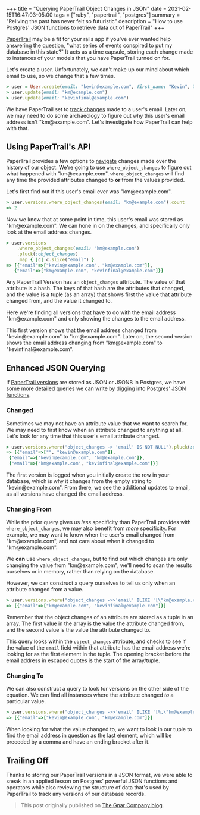 +++
title = "Querying PaperTrail Object Changes in JSON"
date = 2021-02-15T16:47:03-05:00
tags = ["ruby", "papertrail", "postgres"]
summary = "Reliving the past has never felt so futuristic"
description = "How to use Postgres' JSON functions to retrieve data out of PaperTrail"
+++

[PaperTrail](https://github.com/paper-trail-gem/paper_trail) may be a fit for
your rails app if you've ever wanted help answering the question, "what
series of events conspired to put my database in this state?" It acts as a time
capsule, storing each change made to instances of your models that you have
PaperTrail turned on for.

Let's create a user. Unfortunately, we can't make up our mind about which
email to use, so we change that a few times.

```ruby
> user = User.create(email: "kevin@example.com", first_name: "Kevin", last_name: "Murphy")
> user.update(email: "km@example.com")
> user.update(email: "kevinfinal@example.com")
```

We have PaperTrail set to [track changes](https://github.com/paper-trail-gem/paper_trail#only)
made to a user's email. Later on, we may need to do some archaeology to figure
out why this user's email address isn't "km\@example.com". Let's investigate how
PaperTrail can help with that.

## Using PaperTrail's API

PaperTrail provides a few options to [navigate](https://github.com/paper-trail-gem/paper_trail#3b-navigating-versions)
changes made over the history of our object. We're going to use
`where_object_changes` to figure out what happened with "km\@example.com".
`where_object_changes` will find any time the provided attributes changed to
**or** from the values provided.

Let's first find out if this user's email ever was "km\@example.com".

```ruby
> user.versions.where_object_changes(email: "km@example.com").count
=> 2
```

Now we know that at some point in time, this user's email was stored as
"km\@example.com". We can hone in on the changes, and specifically only look at
the email address changes.

```ruby
> user.versions
    .where_object_changes(email: "km@example.com")
    .pluck(:object_changes)
    .map { |c| c.slice("email") }
=> [{"email"=>["kevin@example.com", "km@example.com"]},
   {"email"=>["km@example.com", "kevinfinal@example.com"]}]
```

Any PaperTrail Version has an `object_changes` attribute. The value of that
attribute is a hash. The keys of that hash are the attributes that changed, and
the value is a tuple (as an array) that shows first the value that attribute
changed from, and the value it changed to.

Here we're finding all versions that have to do with the email address
"km\@example.com" and only showing the changes to the email address.

This first version shows that the email address changed from "kevin\@example.com"
to "km\@example.com". Later on, the second version shows the email address
changing from "km\@example.com" to "kevinfinal\@example.com".

## Enhanced JSON Querying

If [PaperTrail versions](https://github.com/paper-trail-gem/paper_trail#postgresql-json-column-type-support)
are stored as JSON or JSONB in Postgres, we have some more detailed queries we
can write by digging into Postgres' [JSON functions](https://www.postgresql.org/docs/9.4/functions-json.html).

### Changed

Sometimes we may not have an attribute value that we want to search for. We may
need to first know when an attribute changed to anything at all. Let's look for
any time that this user's email attribute changed.

```ruby
> user.versions.where("object_changes -> 'email' IS NOT NULL").pluck(:object_changes).map { |c| c.slice("email") }
=> [{"email"=>["", "kevin@example.com"]},
 {"email"=>["kevin@example.com", "km@example.com"]},
 {"email"=>["km@example.com", "kevinfinal@example.com"]}]
```

The first version is logged when you initially create the row in your database,
which is why it changes from the empty string to "kevin\@example.com". From
there, we see the additional updates to email, as all versions have changed the
email address.

### Changing From

While the prior query gives us _less_ specificity than PaperTrail provides with
`where_object_changes`, we may also benefit from _more_ specificity. For
example, we may want to know when the user's email changed from
"km\@example.com", and not care about when it changed to "km\@example.com".

We **can** use `where_object_changes`, but to find out which changes are only
changing the value from "km\@example.com", we'll need to scan the results
ourselves or in memory, rather than relying on the database.

However, we can construct a query ourselves to tell us only when an attribute
changed from a value.

```ruby
> user.versions.where("object_changes ->>'email' ILIKE '[\"km@example.com\",%'").pluck(:object_changes).map { |c| c.slice("email") }
=> [{"email"=>["km@example.com", "kevinfinal@example.com"]}]
```

Remember that the object changes of an attribute are stored as a tuple in an
array. The first value in the array is the value the attribute changed from, and
the second value is the value the attribute changed to.

This query looks within the `object_changes` attribute, and checks to see if the
value of the `email` field within that attribute has the email address we're
looking for as the first element in the tuple. The opening bracket before the
email address in escaped quotes is the start of the array/tuple.

### Changing To

We can also construct a query to look for versions on the other side of the
equation. We can find all instances where the attribute changed _to_ a
particular value.

```ruby
> user.versions.where("object_changes ->>'email' ILIKE '[%,\"km@example.com\"]'").pluck(:object_changes).map { |c| c.slice("email") }
=> [{"email"=>["kevin@example.com", "km@example.com"]}]
```

When looking for what the value changed to, we want to look in our tuple to find
the email address in question as the last element, which will be preceded by a
comma and have an ending bracket after it.

## Trailing Off

Thanks to storing our PaperTrail versions in a JSON format, we were able to
sneak in an applied lesson on Postgres' powerful JSON functions and
operators while also reviewing the structure of data that's used by PaperTrail
to track any versions of our database records.

> This post originally published on [The Gnar Company blog](https://blog.thegnar.co/querying-papertrail-object-changes-json).
